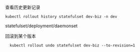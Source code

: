 查看历史更新记录

```
kubectl rollout history statefulset dev-biz -n dev
```

statefulset/deployment/daemonset



回滚到某个版本

```
  kubectl rollout undo statefulset dev-biz --to-revision=1
```



